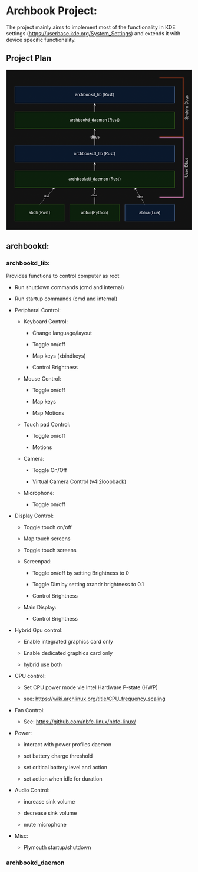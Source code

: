 # Archbook Project:

The project mainly aims to implement most of the functionality in KDE settings (https://userbase.kde.org/System_Settings) and extends it with device specific functionality. 

## Project Plan

![project_plan.png](./archbook_project_plan.png)

## archbookd:

### archbookd_lib:

Provides functions to control computer as root

- Run shutdown commands (cmd and internal) 

- Run startup commands (cmd and internal)

- Peripheral Control:
  
  - Keyboard Control:
    
    - Change language/layout
    
    - Toggle on/off
    
    - Map keys (xbindkeys) 
    
    - Control Brightness
  
  - Mouse Control:
    
    - Toggle on/off
    
    - Map keys
    
    - Map Motions 
  
  - Touch pad Control:
    
    - Toggle on/off
    
    - Motions
  
  - Camera:
    
    - Toggle On/Off
    
    - Virtual Camera Control (v4l2loopback)
  
  - Microphone:
    
    - Toggle on/off

- Display Control:
  
  - Toggle touch on/off
  
  - Map touch screens
  
  - Toggle touch screens
  
  - Screenpad:
    
    - Toggle on/off by setting Brightness to 0
    
    - Toggle Dim by setting xrandr brightness to 0.1
    
    - Control Brightness 
  
  - Main Display:
    
    - Control Brightness 

- Hybrid Gpu control:
  
  - Enable integrated graphics card only
  
  - Enable dedicated graphics card only
  
  - hybrid use both

- CPU control:
  
  - Set CPU power mode vie Intel Hardware P-state (HWP)  
  
  - see: https://wiki.archlinux.org/title/CPU_frequency_scaling 

- Fan Control:
  
  - See: https://github.com/nbfc-linux/nbfc-linux/

- Power:
  
  - interact with power profiles daemon
  
  - set battery charge threshold 
  
  - set critical battery level and action
  
  - set action when idle for duration 

- Audio Control:
  
  - increase sink volume
  
  - decrease sink volume
  
  - mute microphone 

- Misc:
  
  - Plymouth startup/shutdown

### archbookd_daemon
